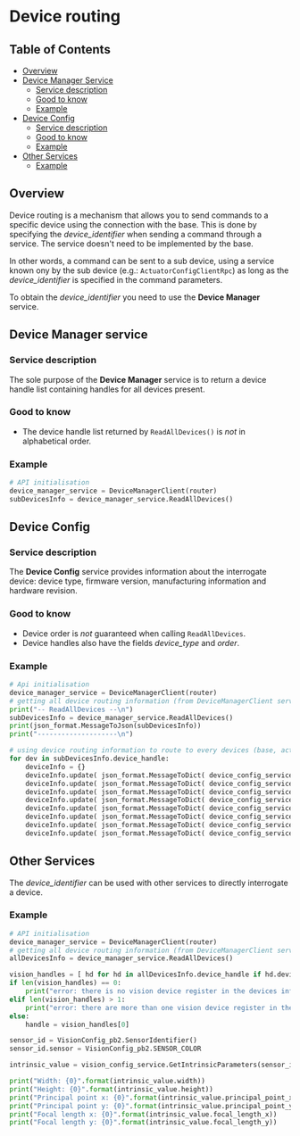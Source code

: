 <!--
* KINOVA (R) KORTEX (TM)
*
* Copyright (c) 2019 Kinova inc. All rights reserved.
*
* This software may be modified and distributed
* under the terms of the BSD 3-Clause license.
*
* Refer to the LICENSE file for details.
*
-->

<h1>Device routing</h1>

<h2>Table of Contents</h2>

<!-- TOC -->

- [Overview](#overview)
- [Device Manager Service](#srv-devMng)
	- [Service description](#devMng-description)
	- [Good to know](#devMng-gtk)
	- [Example](#devMng-example)
- [Device Config](#srv-devConfig)
	- [Service description](#devConfig-description)
	- [Good to know](#devConfig-gtk)
	- [Example](#devConfig-example)
- [Other Services](#other)
	- [Example](#other-example)

<!-- TOC -->

<a id="markdown-overview" name="overview"></a>
## Overview
Device routing is a mechanism that allows you to send commands to a specific device using the connection with the base.  This is done by specifying the *device_identifier* when sending a command through a service. The service doesn't need to be implemented by the base.

In other words, a command can be sent to a sub device, using a service known ony by the sub device (e.g.: ``ActuatorConfigClientRpc``) as long as the *device_identifier* is specified in the command parameters.

To obtain the *device_identifier* you need to use the **Device Manager** service.

<a id="markdown-srv-devMgn" name="srv-devMng"></a>
## Device Manager service

<a id="markdown-devMng-description" name="devMng-description"></a>
### Service description
The sole purpose of the **Device Manager** service is to return a device handle list containing handles for all devices present.

<a id="markdown-devMng-gtk" name="devMng-gtk"></a>
### Good to know
- The device handle list returned by ``ReadAllDevices()`` is *not* in alphabetical order.

<a id="markdown-devMng-example" name="devMng-example"></a>
### Example

```python
# API initialisation
device_manager_service = DeviceManagerClient(router)
subDevicesInfo = device_manager_service.ReadAllDevices()
```


<a id="markdown-srv-devConfig" name="srv-devConfig"></a>
## Device Config

<a id="markdown-devConfig-description" name="devConfig-description"></a>
### Service description
The **Device Config** service provides information about the interrogate device: device type, firmware version, manufacturing information and hardware revision.

<a id="markdown-devConfig-gtk" name="devConfig-gtk"></a>
### Good to know
- Device order is *not* guaranteed when calling ``ReadAllDevices``.
- Device handles also have the fields *device_type* and *order*. 

<a id="markdown-devConfig-example" name="devConfig-example"></a>
### Example
```python
# Api initialisation
device_manager_service = DeviceManagerClient(router)
# getting all device routing information (from DeviceManagerClient service)
print("-- ReadAllDevices --\n")
subDevicesInfo = device_manager_service.ReadAllDevices()
print(json_format.MessageToJson(subDevicesInfo))
print("--------------------\n")

# using device routing information to route to every devices (base, actuator, interconnect, etc.) in the arm/base system
for dev in subDevicesInfo.device_handle:
    deviceInfo = {}
    deviceInfo.update( json_format.MessageToDict( device_config_service.GetDeviceType           (dev.device_identifier, options) ) )
    deviceInfo.update( json_format.MessageToDict( device_config_service.GetFirmwareVersion      (dev.device_identifier, options) ) )
    deviceInfo.update( json_format.MessageToDict( device_config_service.GetBootloaderVersion    (dev.device_identifier, options) ) )
    deviceInfo.update( json_format.MessageToDict( device_config_service.GetModelNumber          (dev.device_identifier, options) ) )
    deviceInfo.update( json_format.MessageToDict( device_config_service.GetPartNumber           (dev.device_identifier, options) ) )
    deviceInfo.update( json_format.MessageToDict( device_config_service.GetSerialNumber         (dev.device_identifier, options) ) )
    deviceInfo.update( json_format.MessageToDict( device_config_service.GetMACAddress           (dev.device_identifier, options) ) )
    deviceInfo.update( json_format.MessageToDict( device_config_service.GetPartNumberRevision   (dev.device_identifier, options) ) )
```

<a id="markdown-other" name="other"></a>
## Other Services

The *device_identifier* can be used with other services to directly interrogate a device.

<a id="markdown-example" name="other-example"></a>
### Example

```python
# API initialisation
device_manager_service = DeviceManagerClient(router)
# getting all device routing information (from DeviceManagerClient service)
allDevicesInfo = device_manager_service.ReadAllDevices()

vision_handles = [ hd for hd in allDevicesInfo.device_handle if hd.device_type == DeviceConfig_pb2.VISION ]
if len(vision_handles) == 0:
    print("error: there is no vision device register in the devices infos")
elif len(vision_handles) > 1:
    print("error: there are more than one vision device register in the devices infos")
else:
    handle = vision_handles[0]

sensor_id = VisionConfig_pb2.SensorIdentifier()
sensor_id.sensor = VisionConfig_pb2.SENSOR_COLOR

intrinsic_value = vision_config_service.GetIntrinsicParameters(sensor_id, handle.device_identifier)

print("Width: {0}".format(intrinsic_value.width))
print("Height: {0}".format(intrinsic_value.height))
print("Principal point x: {0}".format(intrinsic_value.principal_point_x))
print("Principal point y: {0}".format(intrinsic_value.principal_point_y))
print("Focal length x: {0}".format(intrinsic_value.focal_length_x))
print("Focal length y: {0}".format(intrinsic_value.focal_length_y))

```